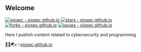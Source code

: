 ## Welcome

[![xiosec - xiosec.github.io](https://img.shields.io/static/v1?label=xiosec&message=xiosec.github.io&color=blue&logo=github)](https://github.com/xiosec/xiosec.github.io)
[![stars - xiosec.github.io](https://img.shields.io/github/stars/xiosec/xiosec.github.io?style=social)](https://github.com/xiosec/xiosec.github.io)
[![forks - xiosec.github.io](https://img.shields.io/github/forks/xiosec/xiosec.github.io?style=social)](https://github.com/xiosec/xiosec.github.io)
[![issues - xiosec.github.io](https://img.shields.io/github/issues/xiosec/xiosec.github.io)](https://github.com/xiosec/xiosec.github.io/issues)

Here I publish content related to cybersecurity and programming

👾🌱🌏👉[xiosec.github.io](https://xiosec.github.io/)
